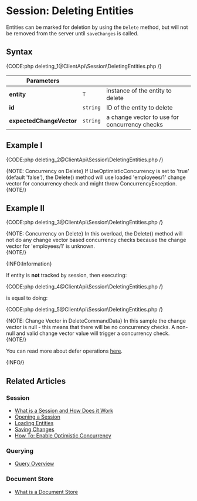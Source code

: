 # Session: Deleting Entities

Entities can be marked for deletion by using the `Delete` method, but will not be removed from the server until `saveChanges` is called.  

## Syntax

{CODE:php deleting_1@ClientApi\Session\DeletingEntities.php /}

| Parameters | | |
| ------------- | ------------- | ----- |
| **entity** | `T` | instance of the entity to delete |
| **id** | `string` | ID of the entity to delete |
| **expectedChangeVector** | `string` | a change vector to use for concurrency checks |

## Example I

{CODE:php deleting_2@ClientApi\Session\DeletingEntities.php /}

{NOTE: Concurrency on Delete}
If UseOptimisticConcurrency is set to 'true' (default 'false'), the Delete() method will use loaded 'employees/1' change vector for concurrency check and might throw ConcurrencyException.  
{NOTE/}

## Example II

{CODE:php deleting_3@ClientApi\Session\DeletingEntities.php /}

{NOTE: Concurrency on Delete}
In this overload, the Delete() method will not do any change vector based concurrency checks because the change vector for 'employees/1' is unknown.  
{NOTE/}

{INFO:Information}

If entity is **not** tracked by session, then executing:  

{CODE:php deleting_4@ClientApi\Session\DeletingEntities.php /}

is equal to doing:  

{CODE:php deleting_5@ClientApi\Session\DeletingEntities.php /}

{NOTE: Change Vector in DeleteCommandData}
In this sample the change vector is null - this means that there will be no concurrency checks. A non-null and valid change vector value will trigger a concurrency check.  
{NOTE/}

You can read more about defer operations [here](../../client-api/session/how-to/defer-operations).  

{INFO/}

## Related Articles  

### Session  

- [What is a Session and How Does it Work](../../client-api/session/what-is-a-session-and-how-does-it-work)  
- [Opening a Session](../../client-api/session/opening-a-session)  
- [Loading Entities](../../client-api/session/loading-entities)  
- [Saving Changes](../../client-api/session/saving-changes)  
- [How To: Enable Optimistic Concurrency](../../client-api/session/configuration/how-to-enable-optimistic-concurrency)  

### Querying  

- [Query Overview](../../client-api/session/querying/how-to-query)

### Document Store  

- [What is a Document Store](../../client-api/what-is-a-document-store)  
